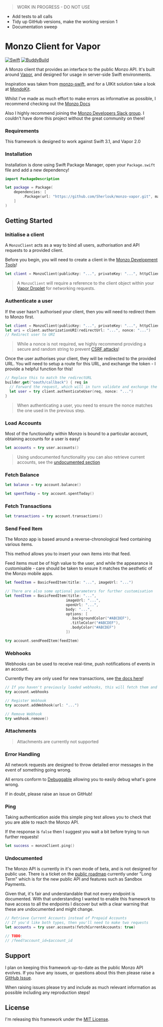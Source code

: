 > WORK IN PROGRESS - DO NOT USE

- Add tests to all calls
- Tidy up GitHub versions, make the working version 1
- Documentation sweep

# Monzo Client for Vapor

[![Swift](https://img.shields.io/badge/Swift-3.1-orange.svg?style=flat)](https://swift.org) [![BuddyBuild](https://dashboard.buddybuild.com/api/statusImage?appID=59a0096f544c6c000177522a&branch=master&build=latest)](https://dashboard.buddybuild.com/apps/59a0096f544c6c000177522a/build/latest?branch=master)

A Monzo client that provides an interface to the public Monzo API. It's built around [Vapor](https://vapor.codes/), and designed for usage in server-side Swift environments.

Inspiration was taken from [monzo-swift](https://github.com/marius-serban/monzo-swift), and for a UIKit solution take a look at [MondoKit](https://github.com/pollarm/MondoKit).

Whilst I've made as much effort to make errors as informative as possible, I recommend checking out the [Monzo Docs](https://monzo.com/docs/#introduction)

Also I highly recommend joining the [Monzo Developers Slack group](https://devslack.monzo.com). I couldn't have done this project without the great community on there!

### Requirements

This framework is designed to work against Swift 3.1, and Vapor 2.0

### Installation

Installation is done using Swift Package Manager, open your `Package.swift` file and add a new dependency!

```swift
import PackageDescription

let package = Package(
    dependencies: [
        .Package(url: "https://github.com/Sherlouk/monzo-vapor.git", majorVersion: 1),
    ]
)
```

## Getting Started

### Initialise a client

A `MonzoClient` acts as a way to bind all users, authorisation and API requests to a provided client.

Before you begin, you will need to create a client in the [Monzo Development Tools](https://developers.getmondo.co.uk/)!

```swift
let client = MonzoClient(publicKey: "...", privateKey: "...", httpClient: Droplet.client)
```

> A `MonzoClient` will require a reference to the client object within your [Vapor Droplet](https://docs.vapor.codes/2.0/vapor/droplet/) for networking requests.

### Authenticate a user

If the user hasn't authorised your client, then you will need to redirect them to Monzo first.

```swift
let client = MonzoClient(publicKey: "...", privateKey: "...", httpClient: Droplet.client)
let uri = client.authorizationURI(redirectUrl: "...", nonce: "...")
// Redirect user to URI
```

> While a nonce is not required, we highly recommend providing a secure and random string to prevent [CSRF attacks](https://www.owasp.org/index.php/Cross-Site_Request_Forgery_%28CSRF%29)!

Once the user authorises your client, they will be redirected to the provided URL.
You will need to setup a route for this URL, and exchange the token - I provide a helpful function for this!

```swift
// Replace this to match the redirectURL
builder.get("oauth/callback") { req in
  // Forward the request, which will in turn validate and exchange the token
  let user = try client.authenticateUser(req, nonce: "...")
}
```

> When authenticating a user, you need to ensure the nonce matches the one used in the previous step.

### Load Accounts

Most of the functionality within Monzo is bound to a particular account, obtaining accounts for a user is easy!

```swift
let accounts = try user.accounts()
```

> Using undocumented functionality you can also retrieve current accounts, see the [undocumented section](https://github.com/Sherlouk/monzo-vapor#undocumented)

### Fetch Balance

```swift
let balance = try account.balance()

let spentToday = try account.spentToday()
```

### Fetch Transactions

```swift
let transactions = try account.transactions()
```

### Send Feed Item

The Monzo app is based around a reverse-chronological feed containing various items.

This method allows you to insert your own items into that feed.

Feed items must be of high value to the user, and while the appearance is customisable - care should be taken to ensure it matches the aesthetic of the Monzo mobile apps.

```swift
let feedItem = BasicFeedItem(title: "...", imageUrl: "...")

// There are also some optional parameters for further customisation
let feedItem = BasicFeedItem(title: "...",
                            imageUrl: "...",
                            openUrl: "...",
                            body: "...",
                            options: [
                              .backgroundColor("#ABCDEF"),
                              .titleColor("#ABCDEF"),
                              .bodyColor("#ABCDEF")
                            ])

try account.sendFeedItem(feedItem)
```

### Webhooks

Webhooks can be used to receive real-time, push notifications of events in an account.

Currently they are only used for new transactions, see [the docs here](https://monzo.com/docs/#transaction-created)!

```swift
// If you haven't previously loaded webhooks, this will fetch them and then return them
try account.webhooks

// Register Webhook
try account.addWebhook(url: "...")

// Remove Webhook
try webhook.remove()
```

### Attachments

> Attachments are currently not supported

### Error Handling

All network requests are designed to throw detailed error messages in the event of something going wrong.

All errors conform to [Debuggable](https://docs.vapor.codes/2.0/debugging/overview/) allowing you to easily debug what's gone wrong.

If in doubt, please raise an issue on GitHub!

### Ping

Taking authentication aside this simple ping test allows you to check that you are able to reach the Monzo API.

If the response is `false` then I suggest you wait a bit before trying to run further requests!

```swift
let success = monzoClient.ping()
```

### Undocumented

The Monzo API is currently in it's own mode of beta, and is not designed for public use. There is a ticket on the [public roadmap](https://trello.com/b/9tcaMB4w/monzo-transparent-product-roadmap) currently under "Long Term" which is for the new public API and features such as Sandbox Payments.

Given that, it's fair and understandable that not every endpoint is documented. With that understanding I wanted to enable this framework to have access to all the endpoints I discover but with a clear warning that these are undocumented and might change.

```swift
// Retrieve Current Accounts instead of Prepaid Accounts
// If you'd like both types, then you'll need to make two requests
let accounts = try user.accounts(fetchCurrentAccounts: true)

// TODO:
// /feed?account_id=$account_id

```

## Support

I plan on keeping this framework up-to-date as the public Monzo API evolves. If you have any issues, or questions about this then please raise a [GitHub Issue](https://github.com/Sherlouk/monzo-vapor/issues/new).

When raising issues please try and include as much relevant information as possible including any reproduction steps!

## License

I'm releasing this framework under the [MIT License](https://github.com/Sherlouk/monzo-vapor/blob/master/LICENSE.md).
